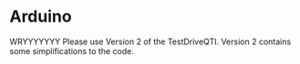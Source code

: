 # Arduino
WRYYYYYYY
Please use Version 2 of the TestDriveQTI. Version 2 contains some simplifications to the code.
